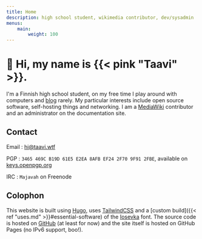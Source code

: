 ```yaml
---
title: Home
description: high school student, wikimedia contributor, dev/sysadmin
menus:
    main:
        weight: 100
---
```


# 👋 Hi, my name is {{< pink "Taavi" >}}.

I'm a Finnish high school student, on my free time I play around with computers and [blog](/posts) rarely.
My particular interests include open source software, self-hosting things and networking.
I am a [MediaWiki](https://www.mediawiki.org/wiki/MediaWiki) contributor and an administrator on the documentation site.

## Contact

Email
: [hi@taavi.wtf](mailto:hi@taavi.wtf)

PGP
: `3465 469C B19D 61E5 E2EA 8AFB EF24 2F70 9F91 2FBE`, available on [keys.openpgp.org](https://keys.openpgp.org/vks/v1/by-fingerprint/3465469CB19D61E5E2EA8AFBEF242F709F912FBE)

IRC
: `Majavah` on Freenode

## Colophon

This website is built using [Hugo](https://gohugo.io), uses [TailwindCSS](https://tailwindcss.com) and a [custom build]({{< ref "uses.md" >}}#essential-software) of the [Iosevka](https://typeof.net/Iosevka) font. The source code is hosted on [GitHub](https://github.com/supertassu/) (at least for now) and the site itself is hosted on GitHub Pages (no IPv6 support, boo!).
